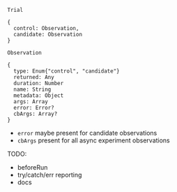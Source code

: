 `Trial`

```
{
  control: Observation,
  candidate: Observation
}
```

`Observation`

```
{
  type: Enum{"control", "candidate"}
  returned: Any
  duration: Number
  name: String
  metadata: Object
  args: Array
  error: Error?
  cbArgs: Array?
}
```

- `error` maybe present for candidate observations
- `cbArgs` present for all async experiment observations



TODO:

- beforeRun
- try/catch/err reporting
- docs
